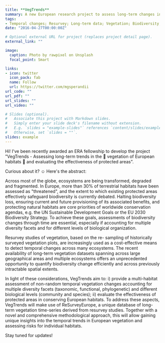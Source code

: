 ```yaml
---
title: **VegTrends**
summary: A new European research project to assess long-term changes in the 🌿 vegetation of European habitats 🌾 and evaluate the effectiveness of protected areas.
tags:
- Temporal changes; Resurvey; Long-term data; Vegetation; Biodiversity; Natural habitat; Europe
date: "2016-04-27T00:00:00Z"

# Optional external URL for project (replaces project detail page).
external_link: ""

image:
  caption: Photo by rawpixel on Unsplash
  focal_point: Smart

links:
- icon: twitter
  icon_pack: fab
  name: Follow
  url: https://twitter.com/mgsperandii
url_code: ""
url_pdf: ""
url_slides: ""
url_video: ""

# Slides (optional).
#   Associate this project with Markdown slides.
#   Simply enter your slide deck's filename without extension.
#   E.g. `slides = "example-slides"` references `content/slides/example-slides.md`.
#   Otherwise, set `slides = ""`.
slides: example
---
```

Hi! I've been recently awarded an ERA fellowship to develop the project "VegTrends - Assessing long-term trends in the 🌿 vegetation of European habitats 🌾 and evaluating the effectiveness of protected areas". 

Curious about it? ☺️ Here's the abstract:

Across most of the globe, ecosystems are being transformed, degraded and fragmented. In Europe, more than 30% of terrestrial habitats have been assessed as "threatened", and the extent to which existing protected areas effectively safeguard biodiversity is currently debated. Halting biodiversity loss, ensuring current and future provisioning of its associated benefits, and protecting natural habitats are core priorities of worldwide conservation agendas, e.g. the UN Sustainable Development Goals or the EU 2030 Biodiversity Strategy. To achieve these goals, assessments of biodiversity changes through time are essential, especially if accounting for multiple diversity facets and for different levels of biological organization. 

Resurvey studies of vegetation, based on the re- sampling of historically surveyed vegetation plots, are increasingly used as a cost-effective means to detect temporal changes across many ecosystems. The recent availability of long-term vegetation datasets spanning across large geographical areas and multiple ecosystems offers an unprecedented opportunity to quantify biodiversity change efficiently and across previously intractable spatial extents. 

In light of these considerations, VegTrends aim to: i) provide a multi-habitat assessment of non-random temporal vegetation changes accounting for multiple diversity facets (taxonomic, functional, phylogenetic) and different biological levels (community and species); ii) evaluate the effectiveness of protected areas in conserving European habitats. To address these aspects, VegTrends will make use of ReSurveyEurope, a unique database of long-term vegetation time-series derived from resurvey studies. Together with a novel and comprehensive methodological approach, this will allow gaining unique insights into the temporal trends in European vegetation and assessing risks for individual habitats.

Stay tuned for updates!
